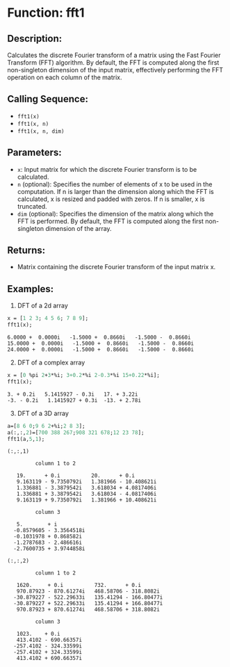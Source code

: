 # Function: fft1

## Description:
Calculates the discrete Fourier transform of a matrix using the Fast Fourier Transform (FFT) algorithm. By default, the FFT is computed along the first non-singleton dimension of the input matrix, effectively performing the FFT operation on each column of the matrix.

## Calling Sequence:
- `fft1(x)`
- `fft1(x, n)`
- `fft1(x, n, dim)`

## Parameters:
- `x`: Input matrix for which the discrete Fourier transform is to be calculated.
- `n` (optional): Specifies the number of elements of x to be used in the computation. If n is larger than the dimension along which the FFT is calculated, x is resized and padded with zeros. If n is smaller, x is truncated.
- `dim` (optional): Specifies the dimension of the matrix along which the FFT is performed. By default, the FFT is computed along the first non-singleton dimension of the array.

## Returns:
- Matrix containing the discrete Fourier transform of the input matrix x.

## Examples:
1. DFT of a 2d array
```scilab
x = [1 2 3; 4 5 6; 7 8 9];
fft1(x);
```


```output
6.0000 +  0.0000i   -1.5000 +  0.8660i   -1.5000 -  0.8660i
15.0000 +  0.0000i   -1.5000 +  0.8660i   -1.5000 -  0.8660i
24.0000 +  0.0000i   -1.5000 +  0.8660i   -1.5000 -  0.8660i
```
2. DFT of a complex array
```scilab
x = [0 %pi 2+3*%i; 3+0.2*%i 2-0.3*%i 15+0.22*%i];
fft1(x);
```


```
3. + 0.2i   5.1415927 - 0.3i   17. + 3.22i
-3. - 0.2i   1.1415927 + 0.3i  -13. + 2.78i
```
3. DFT of a 3D array
```scilab
a=[8 6 0;9 6 2+%i;2 8 3];
a(:,:,2)=[700 388 267;908 321 678;12 23 78];
fft1(a,5,1);
```


``` output
(:,:,1)

         column 1 to 2

   19.      + 0.i          20.      + 0.i       
   9.163119 - 9.7350792i   1.381966 - 10.408621i
   1.336881 - 3.3879542i   3.618034 + 4.0817406i
   1.336881 + 3.3879542i   3.618034 - 4.0817406i
   9.163119 + 9.7350792i   1.381966 + 10.408621i

         column 3

   5.        + i         
  -0.8579605 - 3.3564518i
  -0.1031978 + 0.868582i 
  -1.2787683 - 2.486616i 
  -2.7600735 + 3.9744858i

(:,:,2)

         column 1 to 2

   1620.     + 0.i          732.      + 0.i       
   970.87923 - 870.61274i   468.58706 - 318.8082i 
  -30.879227 - 522.29633i   135.41294 - 166.80477i
  -30.879227 + 522.29633i   135.41294 + 166.80477i
   970.87923 + 870.61274i   468.58706 + 318.8082i 

         column 3

   1023.    + 0.i       
   413.4102 - 690.66357i
  -257.4102 - 324.33599i
  -257.4102 + 324.33599i
   413.4102 + 690.66357i
```
